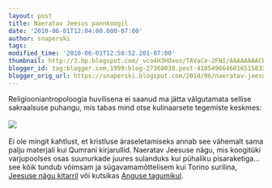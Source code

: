 ```yaml
---
layout: post
title: Naeratav Jeesus pannkoogil
date: '2010-06-01T12:04:00.000-07:00'
author: snaperski
tags: 
modified_time: '2010-06-01T12:58:52.201-07:00'
thumbnail: http://3.bp.blogspot.com/_vco4H3HOxoo/TAVaCe-2FNI/AAAAAAAACEk/7zfeEKK1UoY/s72-c/ufo.jpg
blogger_id: tag:blogger.com,1999:blog-27368038.post-4185496646016515832
blogger_orig_url: https://snaperski.blogspot.com/2010/06/naeratav-jeesus-pannkoogil.html
---
```


Religiooniantropoloogia huvilisena ei saanud ma jätta välgutamata sellise sakraalsuse puhangu, mis tabas mind otse kulinaarsete tegemiste keskmes: <br /><br /><img src="http://3.bp.blogspot.com/_vco4H3HOxoo/TAVaCe-2FNI/AAAAAAAACEk/7zfeEKK1UoY/s320/ufo.jpg" border="0"/><br /><br />Ei ole mingit kahtlust, et kristluse äraseletamiseks annab see vähemalt sama palju materjali kui Qumrani kirjarullid. Naeratav Jeesuse nägu, mis koogitüki varjupoolses osas suunurkade juures sulanduks kui pühaliku pisaraketiga... see kõik tundub võimsam ja sügavamamõttelisem kui Torino surilina, <a href="http://www.musicradar.com/news/guitars/jesus-found-on-a-washburn-guitar-185267">Jeesuse nägu kitarril</a> või kutsikas <a href="http://www.getbehindjesus.net/SeeHim.html">Anguse tagumikul</a>.
